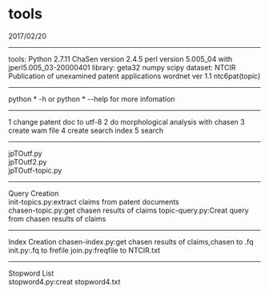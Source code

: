 # tools  
2017/02/20

---------------------------------------------------
tools:
        Python 2.7.11
        ChaSen version 2.4.5
        perl version 5.005_04 with jperl5.005_03-20000401
library:
        geta32
        numpy
        scipy
dataset:
        NTCIR Publication of unexamined patent applications
        wordnet ver 1.1
        ntc6pat(topic)


---------------------------------------------------  
python * -h  or  python * --help for more infomation   

---------------------------------------------------
1 change patent doc to utf-8
2 do morphological analysis with chasen
3 create wam file
4 create search index
5 search

---------------------------------------------------
jpTOutf.py  
jpTOutf2.py  
jpTOutf-topic.py  

---------------------------------------------------  
Query Creation    
init-topics.py:extract claims from patent documents  
chasen-topic.py:get chasen results of claims 
topic-query.py:Creat query from chasen results of claims 

---------------------------------------------------
Index Creation
chasen-index.py:get chasen results of claims,chasen to .fq  
init.py:.fq to frefile
join.py:freqfile to NTCIR.txt  

---------------------------------------------------
Stopword List  
stopword4.py:creat stopword4.txt
